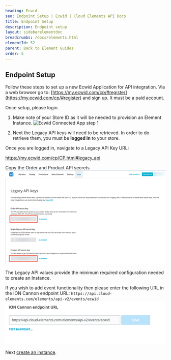 ```yaml
---
heading: Ecwid
seo: Endpoint Setup | Ecwid | Cloud Elements API Docs
title: Endpoint Setup
description: Endpoint setup
layout: sidebarelementdoc
breadcrumbs: /docs/elements.html
elementId: 52
parent: Back to Element Guides
order: 5
---
```


## Endpoint Setup

Follow these steps to set up a new Ecwid Application for API integration. Via a web browser go to: [https://my.ecwid.com/cp/#register](https://my.ecwid.com/cp/#register) and sign up. It must be a paid account.

Once setup, please login.

1. Make note of your Store ID as it will be needed to provision an Element Instance.
![Ecwid Connected App step 1](http://cloud-elements.com/wp-content/uploads/2015/02/EcwidAPI1.png)

2. Next the Legacy API keys will need to be retrieved.  In order to do retrieve them, you must be __logged in__ to your store.

Once you are logged in, navigate to a Legacy API Key URL:

https://my.ecwid.com/cp/CP.html#legacy_api

Copy the Order and Product API secrets
![Ecwid Legacy API](img/ecwid-legacy-api-1.png)

The Legacy API values provide the minimum required configuration needed to create an Instance.

If you wish to add event functionality then please enter the following URL in the ION Cannon endpoint URL: `https://api.cloud-elements.com/elements/api-v2/events/ecwid`
![Ecwid Legacy API ION Cannon URL](img/ecwid-legacy-api-events.png)

Next [create an instance](ecwid-create-instance.html).
